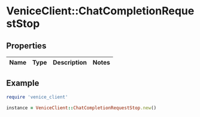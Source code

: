 # VeniceClient::ChatCompletionRequestStop

## Properties

| Name | Type | Description | Notes |
| ---- | ---- | ----------- | ----- |

## Example

```ruby
require 'venice_client'

instance = VeniceClient::ChatCompletionRequestStop.new()
```


